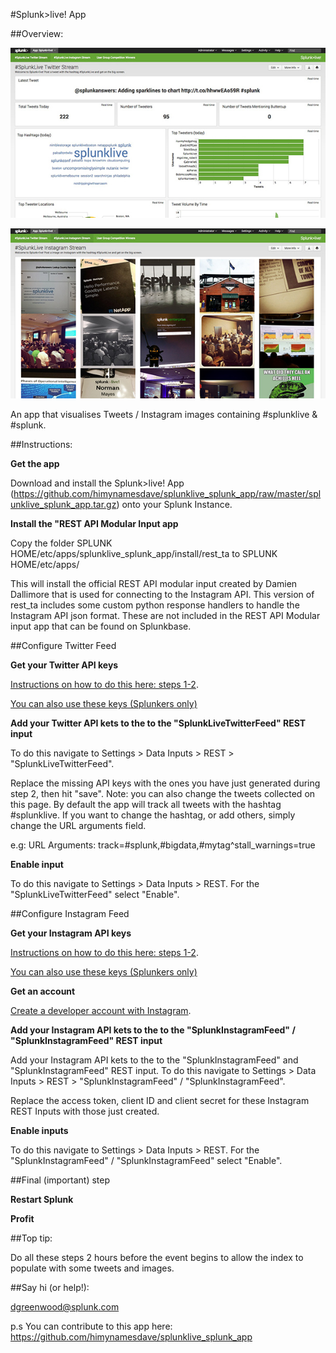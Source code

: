 #Splunk>live! App

##Overview:

![SplunkLive App Twitter](https://raw.githubusercontent.com/himynamesdave/splunklive_splunk_app/master/static/screenshot-twitter.jpg)

![SplunkLive App Instagram](https://raw.githubusercontent.com/himynamesdave/splunklive_splunk_app/master/static/screenshot-instagram.jpg)

An app that visualises Tweets / Instagram images containing #splunklive & #splunk.

##Instructions:

**Get the app**

Download and install the Splunk>live! App (https://github.com/himynamesdave/splunklive_splunk_app/raw/master/splunklive_splunk_app.tar.gz) onto your Splunk Instance.

**Install the "REST API Modular Input app**

Copy the folder SPLUNK HOME/etc/apps/splunklive_splunk_app/install/rest_ta to SPLUNK HOME/etc/apps/

This will install the official REST API modular input created by Damien Dallimore that is used for connecting to the Instagram API. This version of rest_ta includes some custom python response handlers to handle the Instagram API json format. These are not included in the REST API Modular input app that can be found on Splunkbase. 

##Configure Twitter Feed

**Get your Twitter API keys**

[Instructions on how to do this here: steps 1-2](http://blogs.splunk.com/2014/07/03/splunking-social-media-tracking-tweets/).

[You can also use these keys (Splunkers only)](https://splunk.box.com/s/53rcjqta5iiujecjkm6q7nonbz8sgoqc)

**Add your Twitter API kets to the to the "SplunkLiveTwitterFeed" REST input**

To do this navigate to Settings > Data Inputs > REST > "SplunkLiveTwitterFeed".

Replace the missing API keys with the ones you have just generated during step 2, then hit "save". Note: you can also change the tweets collected on this page. By default the app will track all tweets with the hashtag #splunklive. If you want to change the hashtag, or add others, simply change the URL arguments field.

e.g:
URL Arguments: track=#splunk,#bigdata,#mytag^stall_warnings=true

**Enable input**

To do this navigate to Settings > Data Inputs > REST. For the "SplunkLiveTwitterFeed" select "Enable".

##Configure Instagram Feed

**Get your Instagram API keys**

[Instructions on how to do this here: steps 1-2](http://blogs.splunk.com/2015/05/15/instasplunk/).

[You can also use these keys (Splunkers only)](https://splunk.box.com/s/53rcjqta5iiujecjkm6q7nonbz8sgoqc)

**Get an account**

[Create a developer account with Instagram](https://instagram.com/developer).


**Add your Instagram API kets to the to the "SplunkInstagramFeed" / "SplunkInstagramFeed" REST input**

Add your Instagram API kets to the to the "SplunkInstagramFeed" and "SplunkInstagramFeed" REST input. To do this navigate to Settings > Data Inputs > REST > "SplunkInstagramFeed" / "SplunkInstagramFeed".

Replace the access token, client ID and client secret for these Instagram REST Inputs with those just created.

**Enable inputs**

To do this navigate to Settings > Data Inputs > REST. For the "SplunkInstagramFeed" / "SplunkInstagramFeed" select "Enable".

##Final (important) step

**Restart Splunk**

**Profit**

##Top tip:

Do all these steps 2 hours before the event begins to allow the index to populate with some tweets and images.

##Say hi (or help!):

dgreenwood@splunk.com

p.s You can contribute to this app here: https://github.com/himynamesdave/splunklive_splunk_app